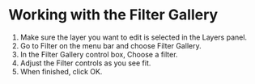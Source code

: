 # Working with the Filter Gallery

1. Make sure the layer you want to edit is selected in the Layers panel.
2. Go to Filter on the menu bar and choose Filter Gallery.
3. In the Filter Gallery control box, Choose a filter.
4. Adjust the Filter controls as you see fit.
5. When finished, click OK.
